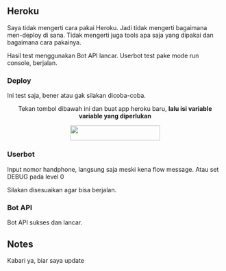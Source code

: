 ## Heroku

Saya tidak mengerti cara pakai Heroku. Jadi tidak mengerti bagaimana men-deploy di sana. Tidak mengerti juga tools apa saja yang dipakai dan bagaimana cara pakainya.

Hasil test menggunakan Bot API lancar. Userbot test pake mode run console, berjalan.

### Deploy

Ini test saja, bener atau gak silakan dicoba-coba.

<p align="center">Tekan tombol dibawah ini dan buat app heroku baru, <b>lalu isi variable variable yang diperlukan</b></p>
<p align="center"><a href="https://heroku.com/deploy?template=https://github.com/butthx/hsubot"> <img src="https://img.shields.io/badge/Deploy%20To%20Heroku-blueviolet?style=for-the-badge&logo=heroku" width="210" height="34.45"/></a></p>

### Userbot

Input nomor handphone, langsung saja meski kena flow message. Atau set DEBUG pada level 0

Silakan disesuaikan agar bisa berjalan.

### Bot API

Bot API sukses dan lancar.


## Notes

Kabari ya, biar saya update